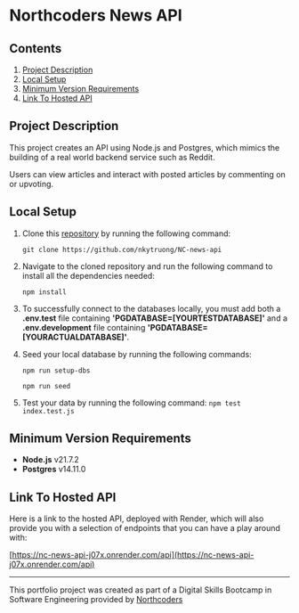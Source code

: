 # Northcoders News API

## Contents

1. [Project Description](#project-description)
2. [Local Setup](#local-setup)
3. [Minimum Version Requirements](#minimum-version-requirements)
4. [Link To Hosted API](#link-to-hosted-api)

## Project Description

This project creates an API using Node.js and Postgres, which mimics the building of a real world backend service such as Reddit. 

Users can view articles and interact with posted articles by commenting on or upvoting.

## Local Setup

1. Clone this [repository](https://github.com/nkytruong/NC-news-api) by running the following command:

   `git clone https://github.com/nkytruong/NC-news-api `

2. Navigate to the cloned repository and run the following command to install all the dependencies needed:

   `npm install`

3. To successfully connect to the databases locally, you must add both a **.env.test** file containing **'PGDATABASE=[YOURTESTDATABASE]'** and a **.env.development** file containing **'PGDATABASE=[YOURACTUALDATABASE]'**.

4. Seed your local database by running the following commands:
   ```
   npm run setup-dbs

   npm run seed
   ```

5. Test your data by running the following command:
   `npm test index.test.js`

## Minimum Version Requirements
- **Node.js** v21.7.2
- **Postgres** v14.11.0

## Link To Hosted API
Here is a link to the hosted API, deployed with Render, which will also provide you with a selection of endpoints that you can have a play around with:

[https://nc-news-api-j07x.onrender.com/api](https://nc-news-api-j07x.onrender.com/api)


---

This portfolio project was created as part of a Digital Skills Bootcamp in Software Engineering provided by [Northcoders](https://northcoders.com/)
